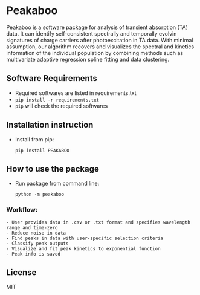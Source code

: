 # Peakaboo

Peakaboo is a software package for analysis of transient absorption (TA) data. It can identify self-consistent spectrally and temporally evolvin signatures of charge carriers after photoexcitation in TA data. With minimal assumption, our algorithm recovers and visualizes the spectral and kinetics information of the individual population by combining methods such as multivariate adaptive regression spline fitting and data clustering.



## Software Requirements

- Required softwares are listed in requirements.txt
- ```pip install -r requirements.txt```
- ```pip``` will check the required softwares



## Installation instruction

- Install from pip:
    
    ```pip install PEAKABOO```


## How to use the package

- Run package from command line:

    ``python -m peakaboo``
### Workflow:

    - User provides data in .csv or .txt format and specifies wavelength range and time-zero
    - Reduce noise in data
    - Find peaks in data with user-specific selection criteria
    - Classify peak outputs
    - Visualize and fit peak kinetics to exponential function
    - Peak info is saved



## License

MIT